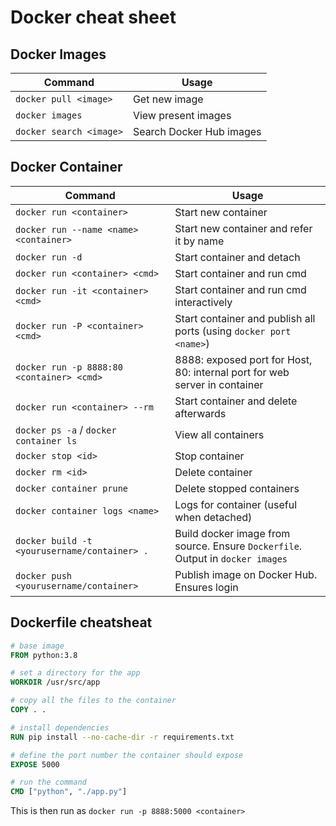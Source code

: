 # Docker cheat sheet
## Docker Images

| Command | Usage |
| --- | --- |
| `docker pull <image>` | Get new image |
| `docker images` | View present images |
| `docker search <image>` | Search Docker Hub images |

## Docker Container
| Command | Usage |
| --- | --- |
| `docker run <container>` | Start new container |
| `docker run --name <name> <container>` | Start new container and refer it by name |
| `docker run -d` | Start container and detach |
| `docker run <container> <cmd>` | Start container and run cmd |
| `docker run -it <container> <cmd>` | Start container and run cmd interactively|
| `docker run -P <container> <cmd>` | Start container and publish all ports (using `docker port <name>`)|
| `docker run -p 8888:80 <container> <cmd>` | 8888: exposed port for Host, 80: internal port for web server in container|
| `docker run <container> --rm` | Start container and delete afterwards|
| `docker ps -a` / `docker container ls` | View all containers|
| `docker stop <id>` | Stop container |
| `docker rm <id>` | Delete container|
| `docker container prune` | Delete stopped containers |
| `docker container logs <name>` | Logs for container (useful when detached) |
| `docker build -t <yourusername/container> .`| Build docker image from source. Ensure `Dockerfile`. Output in `docker images` |
| `docker push <yourusername/container>` | Publish image on Docker Hub. Ensures login |

## Dockerfile cheatsheat
```dockerfile
# base image
FROM python:3.8

# set a directory for the app
WORKDIR /usr/src/app

# copy all the files to the container
COPY . .

# install dependencies
RUN pip install --no-cache-dir -r requirements.txt

# define the port number the container should expose
EXPOSE 5000

# run the command
CMD ["python", "./app.py"]
```
This is then run as `docker run -p 8888:5000 <container>`
